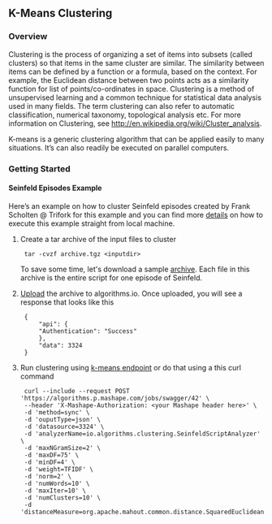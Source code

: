 ## K-Means Clustering
### Overview
Clustering is the process of organizing a set of items into subsets (called clusters) so that items in the same cluster are similar. The similarity between items can be defined by a function or a formula, based on the context. For example, the Euclidean distance between two points acts as a similarity function for list of points/co-ordinates in space. Clustering is a method of unsupervised learning and a common technique for statistical data analysis used in many fields. The term clustering can also refer to automatic classification, numerical taxonomy, topological analysis etc. For more information on Clustering, see <http://en.wikipedia.org/wiki/Cluster_analysis>.

K-means is a generic clustering algorithm that can be applied easily to many situations.  It’s can also readily be executed on parallel computers.

### Getting Started

#### Seinfeld Episodes Example

Here’s an example on how to cluster Seinfeld episodes created by Frank Scholten @ Trifork for this example and you can find more [details](http://blog.trifork.nl/2011/04/04/how-to-cluster-seinfeld-episodes-with-mahout/) on how to execute this example straight from local machine.

1. Create a tar archive of the input files to cluster
	
		tar -cvzf archive.tgz <inputdir>
	
	To save some time, let's download a sample [archive](https://s3.amazonaws.com/sample_dataset.algorithms.io/seinfeld-scripts-preprocessed.tar.gz).  Each file in this archive is the entire script for one episode of Seinfeld.

2. [Upload](https://www.mashape.com/algorithms-io/algorithms-io#endpoint-Upload) the archive to algorithms.io.  Once uploaded, you will see a response that looks like this

		{
			"api": {
    		"Authentication": "Success"
    		},
    		"data": 3324
		}

3. Run clustering using [k-means endpoint](https://www.mashape.com/algorithms-io/algorithms-io#endpoint-K-Means-Clustering) or do that using a this curl command

		curl --include --request POST 'https://algorithms.p.mashape.com/jobs/swagger/42' \
		--header 'X-Mashape-Authorization: <your Mashape header here>' \
		-d 'method=sync' \
		-d 'ouputType=json' \
		-d 'datasource=3324' \
		-d 'analyzerName=io.algorithms.clustering.SeinfeldScriptAnalyzer' \
		-d 'maxNGramSize=2' \
		-d 'maxDF=75' \
		-d 'minDF=4' \
		-d 'weight=TFIDF' \
		-d 'norm=2' \
		-d 'numWords=10' \
		-d 'maxIter=10' \
		-d 'numClusters=10' \
		-d 'distanceMeasure=org.apache.mahout.common.distance.SquaredEuclideanDistanceMeasure'



